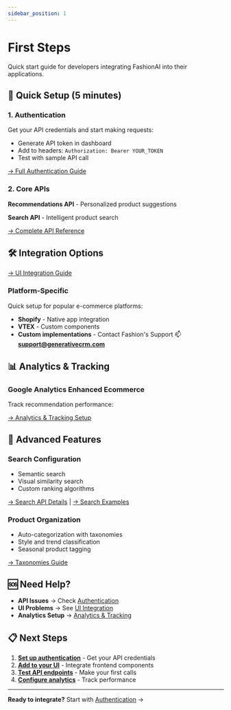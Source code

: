 ```yaml
---
sidebar_position: 1
---
```


# First Steps

Quick start guide for developers integrating FashionAI into their applications.

## 🚀 Quick Setup (5 minutes)

### 1. Authentication
Get your API credentials and start making requests:
- Generate API token in dashboard
- Add to headers: `Authorization: Bearer YOUR_TOKEN`
- Test with sample API call

[→ Full Authentication Guide](./customization-reference/authentication)

### 2. Core APIs
**Recommendations API** - Personalized product suggestions

**Search API** - Intelligent product search

[→ Complete API Reference](./recommendations-search/api-endpoints)

## 🛠️ Integration Options

[→ UI Integration Guide](./customization-reference/ui-integration)

### Platform-Specific
Quick setup for popular e-commerce platforms:
- **Shopify** - Native app integration
- **VTEX** - Custom components
- **Custom implementations** - Contact Fashion's Support :mailbox: **support@generativecrm.com**

## 📊 Analytics & Tracking

### Google Analytics Enhanced Ecommerce
Track recommendation performance:

[→ Analytics & Tracking Setup](./analytics/)

## 🎯 Advanced Features

### Search Configuration
- Semantic search
- Visual similarity search
- Custom ranking algorithms

[→ Search API Details](./recommendations-search/search/overview) | [→ Search Examples](./recommendations-search/search/examples)

### Product Organization
- Auto-categorization with taxonomies
- Style and trend classification
- Seasonal product tagging

[→ Taxonomies Guide](../user-guide/taxonomy/)

## 🆘 Need Help?

- **API Issues** → Check [Authentication](./customization-reference/authentication)
- **UI Problems** → See [UI Integration](./customization-reference/ui-integration)
- **Analytics Setup** → [Analytics & Tracking](./analytics/)

## 📋 Next Steps

1. **[Set up authentication](./customization-reference/authentication)** - Get your API credentials
3. **[Add to your UI](./customization-reference/ui-integration)** - Integrate frontend components
2. **[Test API endpoints](./recommendations-search/api-endpoints)** - Make your first calls
4. **[Configure analytics](./analytics/)** - Track performance
---

**Ready to integrate?** Start with [Authentication](./customization-reference/authentication) →